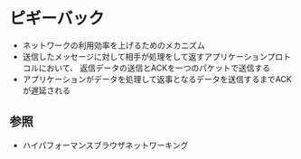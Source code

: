 # ピギーバック
- ネットワークの利用効率を上げるためのメカニズム
- 送信したメッセージに対して相手が処理をして返すアプリケーションプロトコルにおいて、
  返信データの送信とACKを一つのパケットで送信する
- アプリケーションがデータを処理して返事となるデータを送信するまでACKが遅延される

## 参照
- ハイパフォーマンスブラウザネットワーキング
